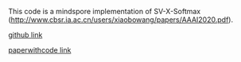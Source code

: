 This code is a mindspore implementation of SV-X-Softmax (http://www.cbsr.ia.ac.cn/users/xiaobowang/papers/AAAI2020.pdf).

[github link](https://github.com/xiaoboCASIA/SV-X-Softmax)

[paperwithcode link](https://paperswithcode.com/paper/support-vector-guided-softmax-loss-for-face)